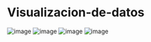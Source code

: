 # Visualizacion-de-datos
![image](https://user-images.githubusercontent.com/83974210/147039088-ff67342f-d6e1-4f43-91e1-d217f0700456.png)
![image](https://user-images.githubusercontent.com/83974210/147039116-68a4468d-70ea-4134-a765-3baa053e1be5.png)
![image](https://user-images.githubusercontent.com/83974210/147039120-7643c7c6-6959-4f0e-9089-eaf5881547c8.png)
![image](https://user-images.githubusercontent.com/83974210/147039125-f1ae065d-402c-4c93-93c9-3d5c78161ef3.png)

